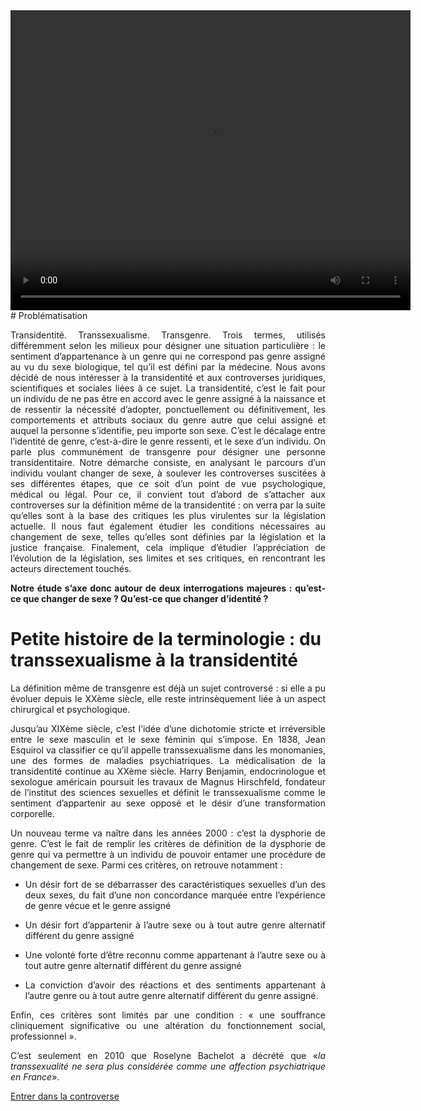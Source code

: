 <video src="https://controverses.github.io/transidentite/Macron.mp4" width="640" height="480">
</video>
# Problématisation

<p align= "justify">Transidentité. Transsexualisme. Transgenre. Trois termes, utilisés différemment selon les milieux pour désigner une situation particulière : le sentiment d’appartenance à un genre qui ne correspond pas genre assigné au vu du sexe biologique, tel qu’il est défini par la médecine. Nous avons décidé de nous intéresser à la transidentité et aux controverses juridiques, scientifiques et sociales liées à ce sujet. La transidentité, c’est le fait pour un individu de ne pas être en accord avec le genre assigné à la naissance et de ressentir la nécessité d’adopter, ponctuellement ou définitivement, les comportements et attributs sociaux du genre autre que celui assigné et auquel la personne s’identifie, peu importe son sexe. C’est le décalage entre l’identité de genre, c’est-à-dire le genre ressenti, et le sexe d’un individu. On parle plus communément de transgenre pour désigner une personne transidentitaire. Notre démarche consiste, en analysant le parcours d’un individu voulant changer de sexe, à soulever les controverses suscitées à ses différentes étapes, que ce soit d’un point de vue psychologique, médical ou légal. Pour ce, il convient tout d’abord de s’attacher aux controverses sur la définition même de la transidentité : on verra par la suite qu’elles sont à la base des critiques les plus virulentes sur la législation actuelle. Il nous faut également étudier les conditions nécessaires au changement de sexe, telles qu’elles sont définies par la législation et la justice française. Finalement, cela implique d’étudier l’appréciation de l’évolution de la législation, ses limites et ses critiques, en rencontrant les acteurs directement touchés.</p>

<p align= "justify"><B>Notre étude s’axe donc autour de deux interrogations majeures : qu’est-ce que changer de sexe ? Qu’est-ce que changer d’identité ?</B></p>

# Petite histoire de la terminologie : du transsexualisme à la transidentité

<p align= "justify">La définition même de transgenre est déjà un sujet controversé : si elle a pu évoluer depuis le XXème siècle, elle reste intrinsèquement liée à un aspect chirurgical et psychologique. </p>

<p align= "justify">Jusqu’au XIXème siècle, c’est l’idée d’une dichotomie stricte et irréversible entre le sexe masculin et le sexe féminin qui s’impose. En 1838, Jean Esquirol va classifier ce qu’il appelle transsexualisme dans les monomanies, une des formes de maladies psychiatriques. La médicalisation de la transidentité continue au XXème siècle. Harry Benjamin, endocrinologue et sexologue américain poursuit les travaux de Magnus Hirschfeld, fondateur de l’institut des sciences sexuelles et définit le transsexualisme comme le sentiment d’appartenir au sexe opposé et le désir d’une transformation corporelle. </p>

<p align= "justify">Un nouveau terme va naître dans les années 2000 : c’est la dysphorie de genre. C’est le fait de remplir les critères de définition de la dysphorie de genre qui va permettre à un individu de pouvoir entamer une procédure de changement de sexe. Parmi ces critères, on retrouve notamment :</p>

*	<p align= "justify">Un désir fort de se débarrasser des caractéristiques sexuelles d’un des deux sexes, du fait d’une non concordance marquée entre l’expérience de genre vécue et le genre assigné</p>
*	<p align= "justify">Un désir fort d’appartenir à l’autre sexe ou à tout autre genre alternatif différent du genre assigné</p>
*	<p align= "justify">Une volonté forte d’être reconnu comme appartenant à l’autre sexe ou à tout autre genre alternatif différent du genre assigné</p>
*	<p align= "justify">La conviction d’avoir des réactions et des sentiments appartenant à l’autre genre ou à tout autre genre alternatif différent du genre assigné.</p>

<p align= "justify">Enfin, ces critères sont limités par une condition : « une souffrance cliniquement significative ou une altération du fonctionnement social, professionnel ».</p>

<p align= "justify">C’est seulement en 2010 que Roselyne Bachelot a décrété que «<I>la transsexualité ne sera plus considérée comme une affection psychiatrique en France</I>».</p>

[Entrer dans la controverse](https://controverses.github.io/transidentite/page1)

<p align= "justify"></p>




